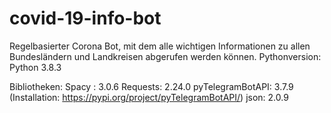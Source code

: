 # covid-19-info-bot
Regelbasierter Corona Bot, mit dem alle wichtigen Informationen zu allen Bundesländern und Landkreisen abgerufen werden können.
Pythonversion: Python 3.8.3

Bibliotheken:
Spacy : 3.0.6
Requests: 2.24.0
pyTelegramBotAPI: 3.7.9 (Installation: https://pypi.org/project/pyTelegramBotAPI/)
json: 2.0.9
